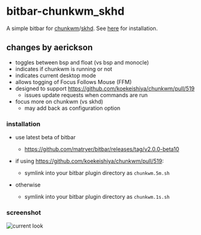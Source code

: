 # bitbar-chunkwm_skhd
A simple bitbar for [chunkwm](https://github.com/koekeishiya/chunkwm)/[skhd](https://github.com/koekeishiya/skhd). See [here](https://github.com/matryer/bitbar#installing-plugins) for installation.

## changes by aerickson

- toggles between bsp and float (vs bsp and monocle)
- indicates if chunkwm is running or not
- indicates current desktop mode
- allows togging of Focus Follows Mouse (FFM)
- designed to support https://github.com/koekeishiya/chunkwm/pull/519
  - issues update requests when commands are run
- focus more on chunkwm (vs skhd)
  - may add back as configuration option


### installation

- use latest beta of bitbar
  - https://github.com/matryer/bitbar/releases/tag/v2.0.0-beta10

- if using https://github.com/koekeishiya/chunkwm/pull/519:
  - symlink into your bitbar plugin directory as `chunkwm.5m.sh`
- otherwise
  - symlink into your bitbar plugin directory as `chunkwm.1s.sh`

### screenshot 

![current look](https://www.evernote.com/shard/s74/sh/7a33ff9c-83b6-4068-a83b-18d90dfbcf1b/d4282ec089c8689b/res/7caf8e76-16cd-4d0e-8c95-263aea1ce517/skitch.png)
